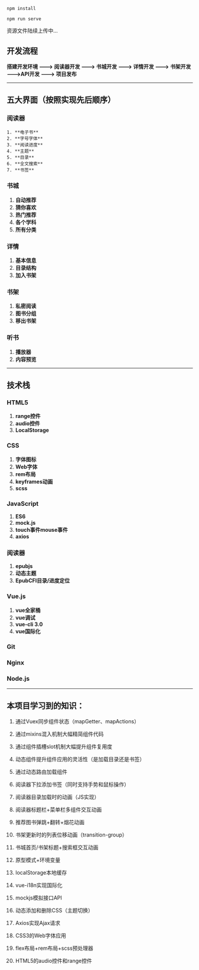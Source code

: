 `npm install`

`npm run serve`

资源文件陆续上传中...

## 开发流程

**搭建开发环境 ---> 阅读器开发 ---> 书城开发 ---> 详情开发 ---> 书架开发 --->API开发 ---> 项目发布**

<hr/>

## 五大界面（按照实现先后顺序）

### 阅读器

	1. **电子书**
	2. **字号字体**
	3. **阅读进度**
	4. **主题**
	5. **目录**
	6. **全文搜索**
	7. **书签**

### 书城

1. **自动推荐**
2. **猜你喜欢**
3. **热门推荐**
4. **各个学科**
5. **所有分类**

### 详情

1. **基本信息**
2. **目录结构**
3. **加入书架**

### 书架

1. **私密阅读**
2. **图书分组**
3. **移出书架**

### 听书

1. **播放器**
2. **内容预览**

<hr/>

## 技术栈

### HTML5

1. **range控件**
2. **audio控件**
3. **LocalStorage**

### CSS

1. **字体图标**
2. **Web字体**
3. **rem布局**
4. **keyframes动画**
5. **scss**

### JavaScript

1. **ES6**
2. **mock.js**
3. **touch事件mouse事件**
4. **axios**

### 阅读器

1. **epubjs**
2. **动态主题**
3. **EpubCFI目录/进度定位**

### Vue.js

1. **vue全家桶**
2. **vue调试**
3. **vue-cli 3.0**
4. **vue国际化**

### Git

### Nginx

### Node.js

<hr/>

## 本项目学习到的知识：

1. 通过Vuex同步组件状态（mapGetter、mapActions）

2. 通过mixins混入机制大幅精简组件代码

3. 通过组件插槽slot机制大幅提升组件复用度

4. 动态组件提升组件应用的灵活性（是加载目录还是书签）

5. 通过动态路由加载组件

6. 阅读器下拉添加书签（同时支持手势和鼠标操作）

7. 阅读器目录加载时的动画（JS实现）

8. 阅读器标题栏+菜单栏多组件交互动画

9. 推荐图书弹跳+翻转+烟花动画

10. 书架更新时的列表位移动画（transition-group）

11. 书城首页/书架标题+搜索框交互动画

12. 原型模式+环境变量

13. localStorage本地缓存

14. vue-i18n实现国际化

15. mockjs模拟接口API

16. 动态添加和删除CSS（主题切换）

17. Axios实现Ajax请求

18. CSS3的Web字体应用

19. flex布局+rem布局+scss预处理器

20. HTML5的audio控件和range控件

    
